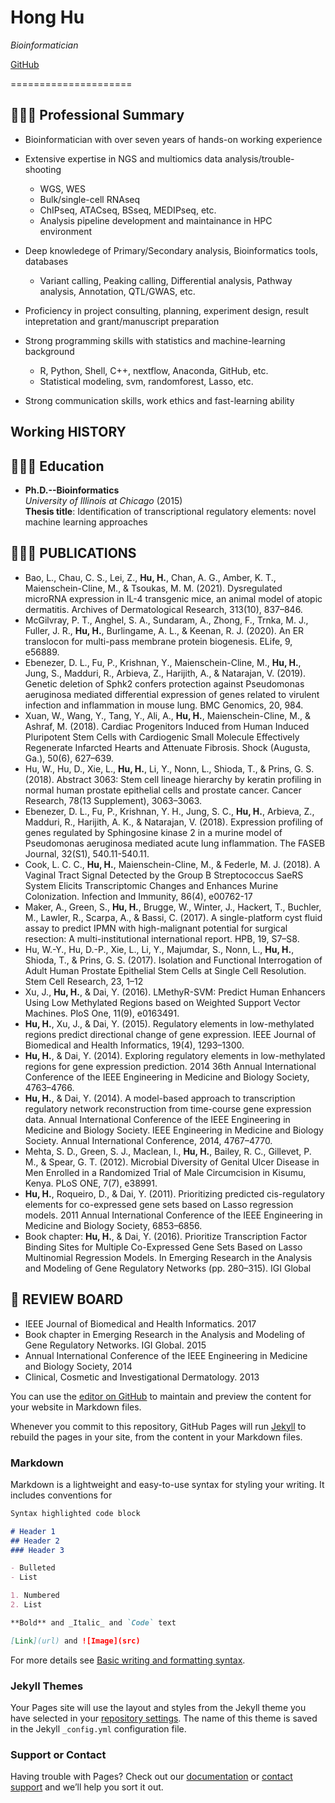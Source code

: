 # Hong Hu

_Bioinformatician_

[GitHub](https://github.com/vincenthhu/)

=====================

## 👩🏼‍💻 Professional Summary

+ Bioinformatician with over seven years of hands-on working experience

+ Extensive expertise in NGS and multiomics data analysis/trouble-shooting
    - WGS, WES
    - Bulk/single-cell RNAseq
    - ChIPseq, ATACseq, BSseq, MEDIPseq, etc.
    - Analysis pipeline development and maintainance in HPC environment

+ Deep knowledege of Primary/Secondary analysis, Bioinformatics tools, databases
    - Variant calling, Peaking calling, Differential analysis, Pathway analysis, Annotation, QTL/GWAS, etc.

+ Proficiency in project consulting, planning, experiment design, result intepretation and grant/manuscript preparation
+ Strong programming skills with statistics and machine-learning background
    - R, Python, Shell, C++, nextflow, Anaconda, GitHub, etc.
    - Statistical modeling, svm, randomforest, Lasso, etc.
+ Strong communication skills, work ethics and fast-learning ability

## Working HISTORY




## 👩🏼‍💻 Education

+ **Ph.D.--Bioinformatics**  
    *University of Illinois at Chicago* (2015)  
    **Thesis title**: Identification of transcriptional regulatory elements: novel machine learning approaches
    
## 👩🏼‍💻 PUBLICATIONS
+ Bao, L., Chau, C. S., Lei, Z., **Hu, H.**, Chan, A. G., Amber, K. T., Maienschein-Cline, M., & Tsoukas, M. M. (2021). Dysregulated microRNA expression in IL-4 transgenic mice, an animal model of atopic dermatitis. Archives of Dermatological Research, 313(10), 837–846. 
+ McGilvray, P. T., Anghel, S. A., Sundaram, A., Zhong, F., Trnka, M. J., Fuller, J. R., **Hu, H.**, Burlingame, A. L., & Keenan, R. J. (2020). An ER translocon for multi-pass membrane protein biogenesis. ELife, 9, e56889. 
+ Ebenezer, D. L., Fu, P., Krishnan, Y., Maienschein-Cline, M., **Hu, H.**, Jung, S., Madduri, R., Arbieva, Z., Harijith, A., & Natarajan, V. (2019). Genetic deletion of Sphk2 confers protection against Pseudomonas aeruginosa mediated differential expression of genes related to virulent infection and inflammation in mouse lung. BMC Genomics, 20, 984. 
+ Xuan, W., Wang, Y., Tang, Y., Ali, A., **Hu, H.**, Maienschein-Cline, M., & Ashraf, M. (2018). Cardiac Progenitors Induced from Human Induced Pluripotent Stem Cells with Cardiogenic Small Molecule Effectively Regenerate Infarcted Hearts and Attenuate Fibrosis. Shock (Augusta, Ga.), 50(6), 627–639. 
+ Hu, W., Hu, D., Xie, L., **Hu, H.**, Li, Y., Nonn, L., Shioda, T., & Prins, G. S. (2018). Abstract 3063: Stem cell lineage hierarchy by keratin profiling in normal human prostate epithelial cells and prostate cancer. Cancer Research, 78(13 Supplement), 3063–3063. 
+ Ebenezer, D. L., Fu, P., Krishnan, Y. H., Jung, S. C., **Hu, H.**, Arbieva, Z., Madduri, R., Harijith, A. K., & Natarajan, V. (2018). Expression profiling of genes regulated by Sphingosine kinase 2 in a murine model of Pseudomonas aeruginosa mediated acute lung inflammation. The FASEB Journal, 32(S1), 540.11-540.11. 
+ Cook, L. C. C., **Hu, H.**, Maienschein-Cline, M., & Federle, M. J. (2018). A Vaginal Tract Signal Detected by the Group B Streptococcus SaeRS System Elicits Transcriptomic Changes and Enhances Murine Colonization. Infection and Immunity, 86(4), e00762-17
+ Maker, A., Green, S., **Hu, H.**, Brugge, W., Winter, J., Hackert, T., Buchler, M., Lawler, R., Scarpa, A., & Bassi, C. (2017). A single-platform cyst fluid assay to predict IPMN with high-malignant potential for surgical resection: A multi-institutional international report. HPB, 19, S7–S8. 
+ Hu, W.-Y., Hu, D.-P., Xie, L., Li, Y., Majumdar, S., Nonn, L., **Hu, H.**, Shioda, T., & Prins, G. S. (2017). Isolation and Functional Interrogation of Adult Human Prostate Epithelial Stem Cells at Single Cell Resolution. Stem Cell Research, 23, 1–12
+ Xu, J., **Hu, H.**, & Dai, Y. (2016). LMethyR-SVM: Predict Human Enhancers Using Low Methylated Regions based on Weighted Support Vector Machines. PloS One, 11(9), e0163491. 
+ **Hu, H.**, Xu, J., & Dai, Y. (2015). Regulatory elements in low-methylated regions predict directional change of gene expression. IEEE Journal of Biomedical and Health Informatics, 19(4), 1293–1300. 
+ **Hu, H.**, & Dai, Y. (2014). Exploring regulatory elements in low-methylated regions for gene expression prediction. 2014 36th Annual International Conference of the IEEE Engineering in Medicine and Biology Society, 4763–4766.
+ **Hu, H.**, & Dai, Y. (2014). A model-based approach to transcription regulatory network reconstruction from time-course gene expression data. Annual International Conference of the IEEE Engineering in Medicine and Biology Society. IEEE Engineering in Medicine and Biology Society. Annual International Conference, 2014, 4767–4770.
+ Mehta, S. D., Green, S. J., Maclean, I., **Hu, H.**, Bailey, R. C., Gillevet, P. M., & Spear, G. T. (2012). Microbial Diversity of Genital Ulcer Disease in Men Enrolled in a Randomized Trial of Male Circumcision in Kisumu, Kenya. PLoS ONE, 7(7), e38991.
+ **Hu, H.**, Roqueiro, D., & Dai, Y. (2011). Prioritizing predicted cis-regulatory elements for co-expressed gene sets based on Lasso regression models. 2011 Annual International Conference of the IEEE Engineering in Medicine and Biology Society, 6853–6856.
+ Book chapter: **Hu, H.**, & Dai, Y. (2016). Prioritize Transcription Factor Binding Sites for Multiple Co-Expressed Gene Sets Based on Lasso Multinomial Regression Models. In Emerging Research in the Analysis and Modeling of Gene Regulatory Networks (pp. 280–315). IGI Global

## 👩 REVIEW BOARD

+ IEEE Journal of Biomedical and Health Informatics. 2017
+ Book chapter in Emerging Research in the Analysis and Modeling of Gene Regulatory Networks. IGI Global. 2015
+ Annual International Conference of the IEEE Engineering in Medicine and Biology Society, 2014
+ Clinical, Cosmetic and Investigational Dermatology.  2013

You can use the [editor on GitHub](https://github.com/vincenthhu/digital-cv/edit/gh-pages/index.md) to maintain and preview the content for your website in Markdown files.

Whenever you commit to this repository, GitHub Pages will run [Jekyll](https://jekyllrb.com/) to rebuild the pages in your site, from the content in your Markdown files.

### Markdown

Markdown is a lightweight and easy-to-use syntax for styling your writing. It includes conventions for

```markdown
Syntax highlighted code block

# Header 1
## Header 2
### Header 3

- Bulleted
- List

1. Numbered
2. List

**Bold** and _Italic_ and `Code` text

[Link](url) and ![Image](src)
```

For more details see [Basic writing and formatting syntax](https://docs.github.com/en/github/writing-on-github/getting-started-with-writing-and-formatting-on-github/basic-writing-and-formatting-syntax).

### Jekyll Themes

Your Pages site will use the layout and styles from the Jekyll theme you have selected in your [repository settings](https://github.com/vincenthhu/digital-cv/settings/pages). The name of this theme is saved in the Jekyll `_config.yml` configuration file.

### Support or Contact

Having trouble with Pages? Check out our [documentation](https://docs.github.com/categories/github-pages-basics/) or [contact support](https://support.github.com/contact) and we’ll help you sort it out.
